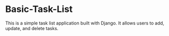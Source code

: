 # Basic-Task-List

This is a simple task list application built with Django. It allows users to add, update, and delete tasks.